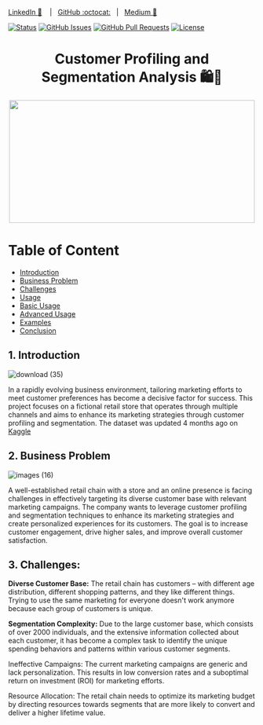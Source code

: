 [LinkedIn :necktie:][LinkedIn] &nbsp;&nbsp;&nbsp;|&nbsp;&nbsp;&nbsp;[GitHub :octocat:][GitHub]&nbsp;&nbsp;&nbsp;|&nbsp;&nbsp;&nbsp;[Medium 📖][Medium]

<!--
Quick Link 
-->
[LinkedIn]:https://www.linkedin.com/in/zehida-thabit-86583a228/
[GitHub]:https://github.com/mademoixcel
[Medium]:https://medium.com/@zehidata

[![Status](https://img.shields.io/badge/status-active-success.svg)]() [![GitHub Issues](https://img.shields.io/github/issues/wjsutton/data_with_danny_8_week_sql_challenge.svg)](https://github.com/wjsutton/data_with_danny_8_week_sql_challenge/issues) [![GitHub Pull Requests](https://img.shields.io/github/issues-pr/wjsutton/data_with_danny_8_week_sql_challenge.svg)](https://github.com/wjsutton/data_with_danny_8_week_sql_challenge/pulls) [![License](https://img.shields.io/badge/license-MIT-blue.svg)](/LICENSE)





<div style="text-align: center;">
  <h1>  Customer Profiling and Segmentation Analysis    🛍️🛒</h1>
</div> 
<p align="center"> 


  
<p align="center">
  <img width="500" height="250" src="https://sourcificconsulting.co.uk/wp-content/uploads/image19.gif">
</p>


# Table of Content
- [Introduction](#1-introduction)
- [Business Problem](#2-business-problem)
- [Challenges](#3-challenges)
- [Usage](#3-usage)
- [Basic Usage](#31-basic-usage)
- [Advanced Usage](#32-advanced-usage)
- [Examples](#4-examples)
- [Conclusion](#5-conclusion)

## 1. Introduction 

![download (35)](https://github.com/mademoixcel/Customer-Profiling-Analysis/assets/124081194/81a5b5ec-1759-4c84-87d5-57600064d537)

In a rapidly evolving business environment, tailoring marketing efforts to meet customer preferences has become a decisive factor for success. This project focuses on a fictional retail store that operates through multiple channels and aims to enhance its marketing strategies through customer profiling and segmentation.
The dataset was updated 4 months ago on [Kaggle](https://www.kaggle.com/datasets/somesh140/segmentation)





## 2. Business Problem

![images (16)](https://github.com/mademoixcel/Customer-Profiling-Analysis/assets/124081194/2998088f-87aa-4a70-8a62-3755e94c6d14)


A well-established retail chain with a store and an online presence is facing challenges in effectively targeting its diverse customer base with relevant marketing campaigns. The company wants to leverage customer profiling and segmentation techniques to enhance its marketing strategies and create personalized experiences for its customers. The goal is to increase customer engagement, drive higher sales, and improve overall customer satisfaction.

## 3. Challenges:

<b>Diverse Customer Base:</b> The retail chain has customers – with different age distribution, different shopping patterns, and they like different things. Trying to use the same marketing for everyone doesn't work anymore because each group of customers is unique.

<b>Segmentation Complexity:</b> Due to the large customer base, which consists of over 2000 individuals, and the extensive information collected about each customer, it has become a complex task to identify the unique spending behaviors and patterns within various customer segments.

Ineffective Campaigns: The current marketing campaigns are generic and lack personalization. This results in low conversion rates and a suboptimal return on investment (ROI) for marketing efforts.

Resource Allocation: The retail chain needs to optimize its marketing budget by directing resources towards segments that are more likely to convert and deliver a higher lifetime value.

